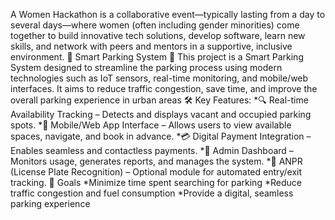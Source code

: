 A Women Hackathon is a collaborative event—typically lasting from a day to several days—where women (often including gender minorities) come together to build innovative tech solutions, develop software, learn new skills, and network with peers and mentors in a supportive, inclusive environment.
🚗 Smart Parking System 🚦
This project is a Smart Parking System designed to streamline the parking process using modern technologies such as IoT sensors, real-time monitoring, and mobile/web interfaces. It aims to reduce traffic congestion, save time, and improve the overall parking experience in urban areas
🛠️ Key Features:
*🔍 Real-time Availability Tracking – Detects and displays vacant and occupied parking spots.
*📱 Mobile/Web App Interface – Allows users to view available spaces, navigate, and book in advance.
*💳 Digital Payment Integration – Enables seamless and contactless payments.
*🧠 Admin Dashboard – Monitors usage, generates reports, and manages the system.
*📸 ANPR (License Plate Recognition) – Optional module for automated entry/exit tracking.
🎯 Goals
*Minimize time spent searching for parking
*Reduce traffic congestion and fuel consumption
*Provide a digital, seamless parking experience
